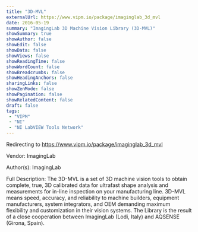```yaml
---
title: "3D-MVL"
externalUrl: https://www.vipm.io/package/imaginglab_3d_mvl
date: 2016-05-19
summary: "ImagingLab 3D Machine Vision Library (3D-MVL)"
showSummary: true
showAuthor: false
showEdit: false
showData: false
showViews: false
showReadingTime: false
showWordCount: false
showBreadcrumbs: false
showHeadingAnchors: false
sharingLinks: false
showZenMode: false
showPagination: false
showRelatedContent: false
draft: false
tags:
 - "VIPM"
 - "NI"
 - "NI LabVIEW Tools Network"
---
```


Redirecting to https://www.vipm.io/package/imaginglab_3d_mvl

Vendor: ImagingLab

Author(s): ImagingLab
 
Full Description:
The 3D-MVL is a set of 3D machine vision tools to obtain complete, true, 3D calibrated data for ultrafast
shape analysis and measurements for in-line inspection on your manufacturing line.
3D-MVL means speed, accuracy, and reliability to machine builders, equipment manufacturers,
system integrators, and OEM demanding maximum flexibility and customization in their vision
systems.
The Library is the result of a close cooperation between ImagingLab (Lodi, Italy) and AQSENSE
(Girona, Spain).